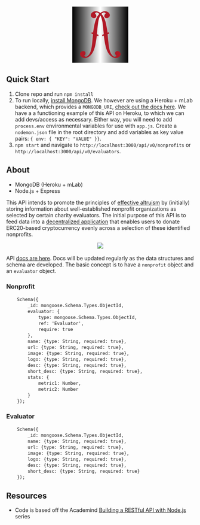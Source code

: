 <p align="center">
  <img src="https://github.com/fuguefoundation/dapp-nonprofit/blob/master/src/assets/images/logo_150.png">
</p>

## Quick Start

1. Clone repo and run `npm install`
2. To run locally, [install MongoDB](https://docs.mongodb.com/manual/installation/). We however are using a Heroku + mLab backend, which provides a `MONGODB_URI`, [check out the docs here](https://devcenter.heroku.com/articles/mongolab). We have a a functioning example of this API on Heroku, to which we can add devs/access as necessary. Either way, you will need to add `process.env` environmental variables for use with `app.js`. Create a `nodemon.json` file in the root directory and add variables as key value pairs: `{ env: { "KEY": "VALUE" }}`. 
3. `npm start` and navigate to `http://localhost:3000/api/v0/nonprofits` or `http://localhost:3000/api/v0/evaluators`.

## About

* MongoDB (Heroku + mLab)
* Node.js + Express

This API intends to promote the principles of [effective altruism](https://www.effectivealtruism.org/) by (initially) storing information about well-established nonprofit organizations as selected by certain charity evaluators. The initial purpose of this API is to feed data into a [decentralized application](https://github.com/fuguefoundation/ff-dapp) that enables users to donate ERC20-based cryptocurrency evenly across a selection of these identified nonprofits.

<p align="center">
  <img src="https://github.com/fuguefoundation/ff-dapp/blob/master/src/assets/images/ff-dapp-flow.jpg">
</p>

API [docs are here](https://fuguefoundation.org/docs/api-docs.html). Docs will be updated regularly as the data structures and schema are developed. The basic concept is to have a `nonprofit` object and an `evaluator` object.

### Nonprofit

```
    Schema({
        _id: mongoose.Schema.Types.ObjectId,
        evaluator: {
            type: mongoose.Schema.Types.ObjectId,
            ref: 'Evaluator',
            require: true
        },
        name: {type: String, required: true},
        url: {type: String, required: true},
        image: {type: String, required: true},
        logo: {type: String, required: true},
        desc: {type: String, required: true},
        short_desc: {type: String, required: true},
        stats: { 
            metric1: Number, 
            metric2: Number
        }
    });
```

### Evaluator

```
    Schema({
        _id: mongoose.Schema.Types.ObjectId,
        name: {type: String, required: true},
        url: {type: String, required: true},
        image: {type: String, required: true},
        logo: {type: String, required: true},
        desc: {type: String, required: true},
        short_desc: {type: String, required: true}
    });
```

## Resources

* Code is based off the Academind [Building a RESTful API with Node.js](https://www.youtube.com/playlist?list=PL55RiY5tL51q4D-B63KBnygU6opNPFk_q) series